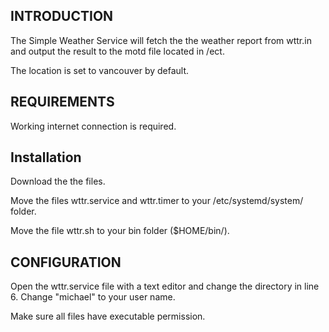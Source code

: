 INTRODUCTION
------------

The Simple Weather Service will fetch the the weather report from wttr.in and output the result to the motd file located in /ect.

The location is set to vancouver by default.


REQUIREMENTS
------------

Working internet connection is required.


Installation
------------

Download the the files. 

Move the files wttr.service and wttr.timer to your /etc/systemd/system/ folder.

Move the file wttr.sh to your bin folder ($HOME/bin/).


CONFIGURATION
-------------

Open the wttr.service file with a text editor and change the directory in line 6. Change "michael" to your user name.

Make sure all files have executable permission.




